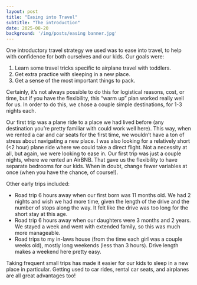 ```yaml
---
layout: post
title: "Easing into Travel"
subtitle: "The introduction"
date: 2025-08-20
background: '/img/posts/easing banner.jpg'
---
```


One introductory travel strategy we used was to ease into travel, to help with confidence for both ourselves and our kids. Our goals were:

1. Learn some travel tricks specific to airplane travel with toddlers.
2. Get extra practice with sleeping in a new place.
3. Get a sense of the most important things to pack.

Certainly, it’s not always possible to do this for logistical reasons, cost, or time, but if you have the flexibility, this “warm up” plan worked really well for us. In order to do this, we chose a couple simple destinations, for 1-3 nights each. 

Our first trip was a plane ride to a place we had lived before (any destination you’re pretty familiar with could work well here). This way, when we rented a car and car seats for the first time, we wouldn’t have a ton of stress about navigating a new place. I was also looking for a relatively short (<2 hour) plane ride where we could take a direct flight. Not a necessity at all, but again, we were looking to ease in. Our first trip was just a couple nights, where we rented an AirBNB. That gave us the flexibility to have separate bedrooms for our kids. When in doubt, change fewer variables at once (when you have the chance, of course!). 

Other early trips included:

* Road trip 6 hours away when our first born was 11 months old. We had 2 nights and wish we had more time, given the length of the drive and the number of stops along the way. It felt like the drive was too long for the short stay at this age.
* Road trip 6 hours away when our daughters were 3 months and 2 years. We stayed a week and went with extended family, so this was much more manageable. 
* Road trips to my in-laws house (from the time each girl was a couple weeks old), mostly long weekends (less than 3 hours). Drive length makes a weekend here pretty easy.

Taking frequent small trips has made it easier for our kids to sleep in a new place in particular. Getting used to car rides, rental car seats, and airplanes are all great advantages too!

